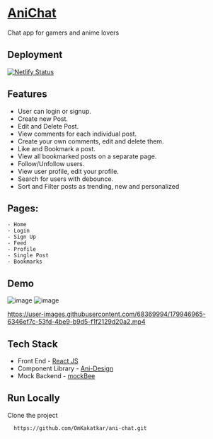 # [AniChat](https://ani-chat.netlify.app/)

Chat app for gamers and anime lovers

## Deployment

[![Netlify Status](https://api.netlify.com/api/v1/badges/bafc3d80-c3ae-48b9-a57e-13039040ce79/deploy-status)](https://app.netlify.com/sites/ani-chat/deploys)

## Features

- User can login or signup.
- Create new Post.
- Edit and Delete Post.
- View comments for each individual post.
- Create your own comments, edit and delete them.
- Like and Bookmark a post.
- View all bookmarked posts on a separate page.
- Follow/Unfollow users.
- View user profile, edit your profile.
- Search for users with debounce.
- Sort and Filter posts as trending, new and personalized

## Pages:
	- Home
	- Login
	- Sign Up
	- Feed
	- Profile
	- Single Post
	- Bookmarks

## Demo

![image](https://user-images.githubusercontent.com/68369994/179944421-27f76722-3773-4305-b51b-aa63c977873a.png)
![image](https://user-images.githubusercontent.com/68369994/179944604-c9f6d78b-4f63-4c20-8864-8da3c75f2e56.png)

https://user-images.githubusercontent.com/68369994/179946965-6346ef7c-53fd-4be9-b9d5-f1f2129d20a2.mp4

## Tech Stack

- Front End - [React JS](https://beta.reactjs.org/)
- Component Library - [Ani-Design](https://ani-design.netlify.app)
- Mock Backend - [mockBee](https://mockbee.netlify.app/)

## Run Locally

Clone the project

```bash
  https://github.com/OmKakatkar/ani-chat.git
```